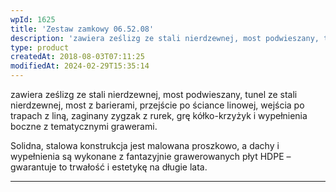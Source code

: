 ```yaml
---
wpId: 1625
title: 'Zestaw zamkowy 06.52.08'
description: 'zawiera ześlizg ze stali nierdzewnej, most podwieszany, tunel ze stali nierdzewnej, most z barierami, przejście po ściance linowej, wejścia po trapach z liną, zaginany zygzak z rurek, grę kółko-krzyżyk i wypełnienia boczne z tematycznymi grawerami. Solidna, stalowa konstrukcja jest malowana proszkowo, a dachy i wypełnienia są wykonane z fantazyjnie grawerowanych płyt HDPE – gwarantuje to ...'
type: product
createdAt: 2018-08-03T07:11:25
modifiedAt: 2024-02-29T15:35:14
---
```



zawiera ześlizg ze stali nierdzewnej, most podwieszany, tunel ze stali nierdzewnej, most z barierami, przejście po ściance linowej, wejścia po trapach z liną, zaginany zygzak z rurek, grę kółko-krzyżyk i wypełnienia boczne z tematycznymi grawerami.

Solidna, stalowa konstrukcja jest malowana proszkowo, a dachy i wypełnienia są wykonane z fantazyjnie grawerowanych płyt HDPE – gwarantuje to trwałość i estetykę na długie lata.

* * *